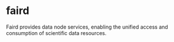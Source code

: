 # faird
Faird provides data node services, enabling the unified access and consumption of scientific data resources.
